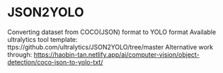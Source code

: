 # JSON2YOLO
Converting dataset from COCO(JSON) format to YOLO format
Available ultralytics tool template: ttps://github.com/ultralytics/JSON2YOLO/tree/master
Alternative work through: https://haobin-tan.netlify.app/ai/computer-vision/object-detection/coco-json-to-yolo-txt/
